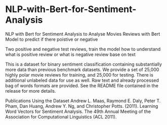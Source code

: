 # NLP-with-Bert-for-Sentiment-Analysis

NLP with Bert for Sentiment Analysis to Analyse Movies Reviews with Bert Model to predict if there poistive or negative

Two positive and negative test reviews, train the model how to understand what is positive review or what is negative review base on text

This is a dataset for binary sentiment classification containing substantially more data than previous benchmark datasets. We provide a set of 25,000 highly polar movie reviews for training, and 25,000 for testing. There is additional unlabeled data for use as well. Raw text and already processed bag of words formats are provided. See the README file contained in the release for more details.


Publications Using the Dataset
Andrew L. Maas, Raymond E. Daly, Peter T. Pham, Dan Huang, Andrew Y. Ng, and Christopher Potts. (2011). Learning Word Vectors for Sentiment Analysis. The 49th Annual Meeting of the Association for Computational Linguistics (ACL 2011).
